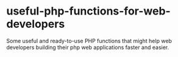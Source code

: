 # useful-php-functions-for-web-developers
Some useful and ready-to-use PHP functions that might help web developers building their php web applications faster and easier.
